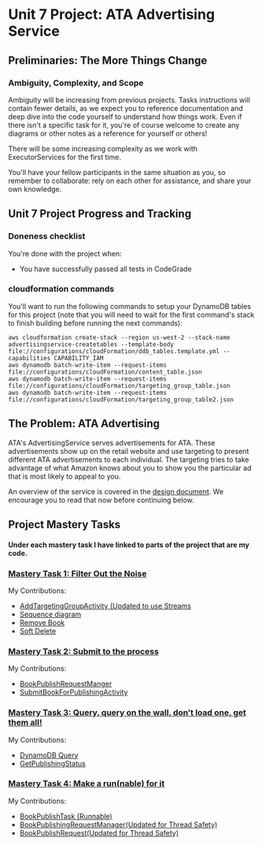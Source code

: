 #  Unit 7 Project: ATA Advertising Service

## Preliminaries: The More Things Change

### Ambiguity, Complexity, and Scope

Ambiguity will be increasing from previous projects. Tasks instructions will contain fewer details, as we expect you to 
reference documentation and deep dive into the code yourself to understand how things work. Even if there isn't a 
specific task for it, you're of course welcome to create any diagrams or other notes as a reference for yourself or 
others!

There will be some increasing complexity as we work with ExecutorServices for the first time.

You'll have your fellow participants in the same situation as you, so remember to collaborate: rely on each other for 
assistance, and share your own knowledge.

## Unit 7 Project Progress and Tracking

### Doneness checklist

You're done with the project when: 

* You have successfully passed all tests in CodeGrade

### cloudformation commands

You'll want to run the following commands to setup your DynamoDB tables for this project (note that you will need to wait for the first command's stack to finish building before running the next commands):

```
aws cloudformation create-stack --region us-west-2 --stack-name advertisingservice-createtables --template-body file://configurations/cloudFormation/ddb_tables.template.yml --capabilities CAPABILITY_IAM
aws dynamodb batch-write-item --request-items file://configurations/cloudFormation/content_table.json
aws dynamodb batch-write-item --request-items file://configurations/cloudFormation/targeting_group_table.json
aws dynamodb batch-write-item --request-items file://configurations/cloudFormation/targeting_group_table2.json
```

## The Problem: ATA Advertising

ATA's AdvertisingService serves advertisements for ATA. These advertisements show up on the retail website and use 
targeting to present different ATA advertisements to each individual. The targeting tries to take advantage of what 
Amazon knows about you to show you the particular ad that is most likely to appeal to you.

An overview of the service is covered in the [design document](DESIGN_DOCUMENT.md). We encourage you to read that now
before continuing below.

## Project Mastery Tasks

#### Under each mastery task I have linked to parts of the project that are my code.  
### [Mastery Task 1: Filter Out the Noise](tasks/project-mastery-tasks/MasteryTask01.md)

My Contributions:   
- [AddTargetingGroupActivity (Updated to use Streams]((https://github.com/AbeKalovsky/advertising_service/commit/e9c551661b0e0d31a2c29cea005e361ed92add75#diff-b75ca21099df519fe8211d569ede706ec1e35f3070ac837d1fbe516abc2a7a50))  
- [Sequence diagram](src/resources/mastery-task1-remove-book-SD.puml)  
- [Remove Book](https://github.com/AbeKalovsky/kindle_publishing_service/commit/5431a9b1009d76d2338516e3409f4cbe87655c89#diff-425953d684a72c3bf3cfd03b7640ef448c58a593f6132aa59de3fdd966212fc4)
- [Soft Delete](src/com/amazon/ata/kindlepublishingservice/dao/CatalogDao.java)  

### [Mastery Task 2: Submit to the process](tasks/MasteryTask02.md)

My Contributions:
- [BookPublishRequestManger](src/com/amazon/ata/kindlepublishingservice/publishing/BookPublishingRequestManager.java)  
- [SubmitBookForPublishingActivity](src/com/amazon/ata/kindlepublishingservice/activity/SubmitBookForPublishingActivity.java) 

### [Mastery Task 3: Query, query on the wall, don’t load one, get them all!](tasks/MasteryTask03.md)

My Contributions:
- [DynamoDB Query](src/com/amazon/ata/kindlepublishingservice/dao/PublishingStatusDao.java)
- [GetPublishingStatus](src/com/amazon/ata/kindlepublishingservice/activity/GetPublishingStatusActivity.java) 

### [Mastery Task 4: Make a run(nable) for it](tasks/MasteryTask04.md)

My Contributions:
- [BookPublishTask (Runnable)](src/com/amazon/ata/kindlepublishingservice/publishing/BookPublishTask.java)
- [BookPublishingRequestManager(Updated for Thread Safety)](src/com/amazon/ata/kindlepublishingservice/publishing/BookPublishingRequestManager.java)
- [BookPublishRequest(Updated for Thread Safety)](src/com/amazon/ata/kindlepublishingservice/publishing/BookPublishRequest.java)


